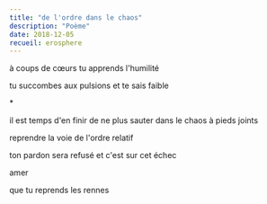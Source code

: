 ```yaml
---
title: "de l'ordre dans le chaos"
description: "Poème"
date: 2018-12-05
recueil: erosphere
---
```


à coups de cœurs
tu apprends l'humilité

tu succombes aux pulsions
et te sais faible

\*

il est temps d'en finir
de ne plus sauter dans le chaos à pieds joints

reprendre la voie de l'ordre relatif

ton pardon sera refusé
et c'est sur cet échec

amer

que tu reprends les rennes
